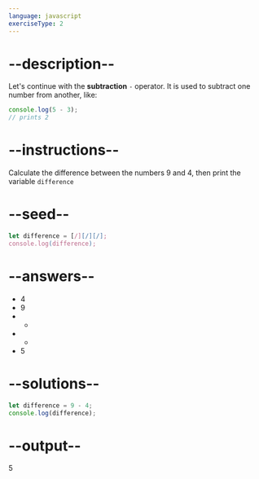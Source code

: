 ```yaml
---
language: javascript
exerciseType: 2
---
```


# --description--

Let's continue with the **subtraction** `-` operator.
It is used to subtract one number from another, like:
```javascript
console.log(5 - 3);
// prints 2
```

# --instructions--

Calculate the difference between the numbers 9 and 4, then print the variable `difference`

# --seed--

```javascript
let difference = [/][/][/];
console.log(difference);
```

# --answers--

- 4
- 9
-  + 
-  - 
- 5

# --solutions--

```javascript
let difference = 9 - 4;
console.log(difference);
```

# --output--

5
